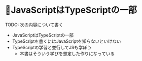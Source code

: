 # 🚧JavaScriptはTypeScriptの一部

TODO: 次の内容について書く

* JavaScriptはTypeScriptの一部
* TypeScriptを書くにはJavaScriptを知らないといけない
* TypeScriptの学習と並行してJSも学ぼう
  * 本書はそういう学びを想定した作りになっている

